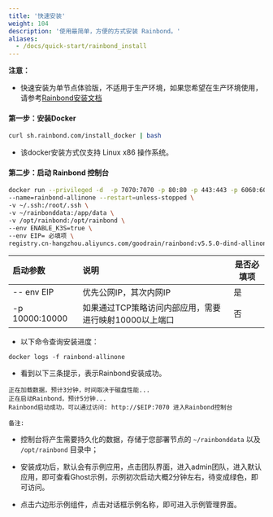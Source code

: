 ```yaml
---
title: '快速安装'
weight: 104
description: '使用最简单，方便的方式安装 Rainbond。'
aliases:
  - /docs/quick-start/rainbond_install
---
```


**注意：**

- 快速安装为单节点体验版，不适用于生产环境，如果您希望在生产环境使用，请参考[Rainbond安装文档](https://www.rainbond.com/docs/user-operations/deploy/)

#### 第一步：安装Docker

```bash
curl sh.rainbond.com/install_docker | bash
```

- 该docker安装方式仅支持 Linux x86 操作系统。


#### 第二步：启动 Rainbond 控制台

```bash
docker run --privileged -d  -p 7070:7070 -p 80:80 -p 443:443 -p 6060:6060 -p 8443:8443 \
--name=rainbond-allinone --restart=unless-stopped \
-v ~/.ssh:/root/.ssh \
-v ~/rainbonddata:/app/data \
-v /opt/rainbond:/opt/rainbond \
--env ENABLE_K3S=true \
--env EIP= 必填项 \
registry.cn-hangzhou.aliyuncs.com/goodrain/rainbond:v5.5.0-dind-allinone
```

| 启动参数       | 说明                                                   | 是否必填项 |
| :------------- | :----------------------------------------------------- | ---------- |
| -- env EIP     | 优先公网IP，其次内网IP                                 | 是         |
| -p 10000:10000 | 如果通过TCP策略访问内部应用，需要进行映射10000以上端口 | 否         |

- 以下命令查询安装进度：

```
docker logs -f rainbond-allinone
```

- 看到以下三条提示，表示Rainbond安装成功。

```
正在加载数据，预计3分钟，时间取决于磁盘性能...
正在启动Rainbond，预计5分钟...
Rainbond启动成功，可以通过访问: http://$EIP:7070 进入Rainbond控制台
```

`备注:`

- 控制台将产生需要持久化的数据，存储于您部署节点的 `~/rainbonddata` 以及 ``` /opt/rainbond``` 目录中；

- 安装成功后，默认会有示例应用，点击团队界面，进入admin团队，进入默认应用，即可查看Ghost示例，示例初次启动大概2分钟左右，待变成绿色，即可访问。
- 点击六边形示例组件，点击对话框示例名称，即可进入示例管理界面。



